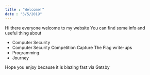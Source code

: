 ```yaml
---
title : "Welcome!"
date : "3/5/2019"
---
```

Hi there everyone welcome to my website 
You can find some info and useful thing about 
- Computer Security 
- Computer Security Competition Capture The Flag write-ups 
- Programming 
- Journey 

Hope you enjoy because it is blazing fast via Gatsby 
